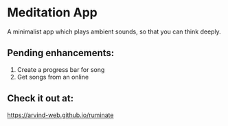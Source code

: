 # Meditation App
A minimalist app which plays ambient sounds, so that you can think deeply.

## Pending enhancements:
1. Create a progress bar for song
2. Get songs from an online

## Check it out at:
https://arvind-web.github.io/ruminate
